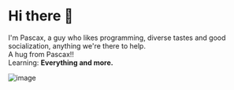 # Hi there 👋
I'm Pascax, a guy who likes programming, diverse tastes and good socialization, anything we're there to help.
<br>
A hug from Pascax!!
<br>
Learning: **Everything and more.**

![image](https://github.com/ThePascax/ThePascax/assets/83775908/3b3b6a5a-aa27-4196-aa7b-a0e2e0d69eaa)

<!--
Here are some ideas to get you started:


- 🔭 I’m currently working on ...
- 🌱 I’m currently learning ...
- 👯 I’m looking to collaborate on ...
- 🤔 I’m looking for help with ...
- 💬 Ask me about ...
- 📫 How to reach me: ...
- 😄 Pronouns: ...
- ⚡ Fun fact: ...
-->
